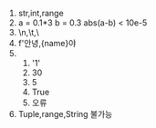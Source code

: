1. str,int,range
2. a = 0.1*3
   b = 0.3
   abs(a-b) < 10e-5
3. \n,\t,\\
4. f'안녕,{name}야
5. 
   1. '1'
   2. 30
   3. 5
   4. True
   5. 오류
6. Tuple,range,String 불가능

